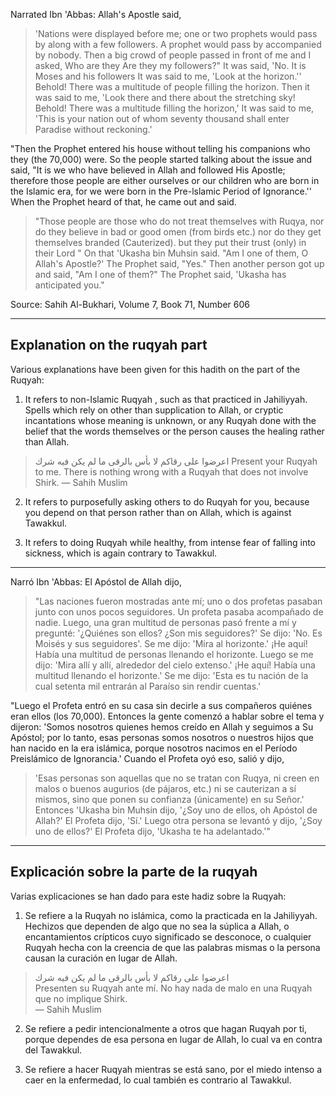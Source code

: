 Narrated Ibn 'Abbas: Allah's Apostle said,

> 'Nations were displayed before me; one or two prophets would pass by along with a few followers. A prophet would pass by accompanied by nobody. Then a big crowd of people passed in front of me and I asked, Who are they Are they my followers?" It was said, 'No. It is Moses and his followers It was said to me, 'Look at the horizon.'' Behold! There was a multitude of people filling the horizon. Then it was said to me, 'Look there and there about the stretching sky! Behold! There was a multitude filling the horizon,' It was said to me, 'This is your nation out of whom seventy thousand shall enter Paradise without reckoning.'

"Then the Prophet entered his house without telling his companions who they (the 70,000) were. So the people started talking about the issue and said, "It is we who have believed in Allah and followed His Apostle; therefore those people are either ourselves or our children who are born in the Islamic era, for we were born in the Pre-lslamic Period of Ignorance.'' When the Prophet heard of that, he came out and said.

> "Those people are those who do not treat themselves with Ruqya, nor do they believe in bad or good omen (from birds etc.) nor do they get themselves branded (Cauterized). but they put their trust (only) in their Lord " On that 'Ukasha bin Muhsin said. "Am I one of them, O Allah's Apostle?' The Prophet said, "Yes." Then another person got up and said, "Am I one of them?" The Prophet said, 'Ukasha has anticipated you."

Source: Sahih Al-Bukhari, Volume 7, Book 71, Number 606

<hr>

## Explanation on the ruqyah part

Various explanations have been given for this hadith on the part of the Ruqyah:

1. It refers to non-Islamic Ruqyah , such as that practiced in Jahiliyyah. Spells which rely on other than supplication to Allah, or cryptic incantations whose meaning is unknown, or any Ruqyah done with the belief that the words themselves or the person causes the healing rather than Allah.

> اعرضوا على رقاكم لا بأس بالرقى ما لم يكن فيه شرك
 Present your Ruqyah to me. There is nothing wrong with a Ruqyah that does not involve Shirk.
— Sahih Muslim

2. It refers to purposefully asking others to do Ruqyah for you, because you depend on that person rather than on Allah, which is against Tawakkul.

3. It refers to doing Ruqyah while healthy, from intense fear of falling into sickness, which is again contrary to Tawakkul.

<hr>

Narró Ibn 'Abbas: El Apóstol de Allah dijo,

> "Las naciones fueron mostradas ante mí; uno o dos profetas pasaban junto con unos pocos seguidores. Un profeta pasaba acompañado de nadie. Luego, una gran multitud de personas pasó frente a mí y pregunté: '¿Quiénes son ellos? ¿Son mis seguidores?' Se dijo: 'No. Es Moisés y sus seguidores'. Se me dijo: 'Mira al horizonte.' ¡He aquí! Había una multitud de personas llenando el horizonte. Luego se me dijo: 'Mira allí y allí, alrededor del cielo extenso.' ¡He aquí! Había una multitud llenando el horizonte.' Se me dijo: 'Esta es tu nación de la cual setenta mil entrarán al Paraíso sin rendir cuentas.'

"Luego el Profeta entró en su casa sin decirle a sus compañeros quiénes eran ellos (los 70,000). Entonces la gente comenzó a hablar sobre el tema y dijeron: 'Somos nosotros quienes hemos creído en Allah y seguimos a Su Apóstol; por lo tanto, esas personas somos nosotros o nuestros hijos que han nacido en la era islámica, porque nosotros nacimos en el Período Preislámico de Ignorancia.' Cuando el Profeta oyó eso, salió y dijo,

> 'Esas personas son aquellas que no se tratan con Ruqya, ni creen en malos o buenos augurios (de pájaros, etc.) ni se cauterizan a sí mismos, sino que ponen su confianza (únicamente) en su Señor.' Entonces 'Ukasha bin Muhsin dijo, '¿Soy uno de ellos, oh Apóstol de Allah?' El Profeta dijo, 'Sí.' Luego otra persona se levantó y dijo, '¿Soy uno de ellos?' El Profeta dijo, 'Ukasha te ha adelantado.'"

<hr>

## Explicación sobre la parte de la ruqyah

Varias explicaciones se han dado para este hadiz sobre la Ruqyah:

1. Se refiere a la Ruqyah no islámica, como la practicada en la Jahiliyyah. Hechizos que dependen de algo que no sea la súplica a Allah, o encantamientos crípticos cuyo significado se desconoce, o cualquier Ruqyah hecha con la creencia de que las palabras mismas o la persona causan la curación en lugar de Allah.

> اعرضوا على رقاكم لا بأس بالرقى ما لم يكن فيه شرك  
 Presenten su Ruqyah ante mí. No hay nada de malo en una Ruqyah que no implique Shirk.  
— Sahih Muslim

2. Se refiere a pedir intencionalmente a otros que hagan Ruqyah por ti, porque dependes de esa persona en lugar de Allah, lo cual va en contra del Tawakkul.

3. Se refiere a hacer Ruqyah mientras se está sano, por el miedo intenso a caer en la enfermedad, lo cual también es contrario al Tawakkul.